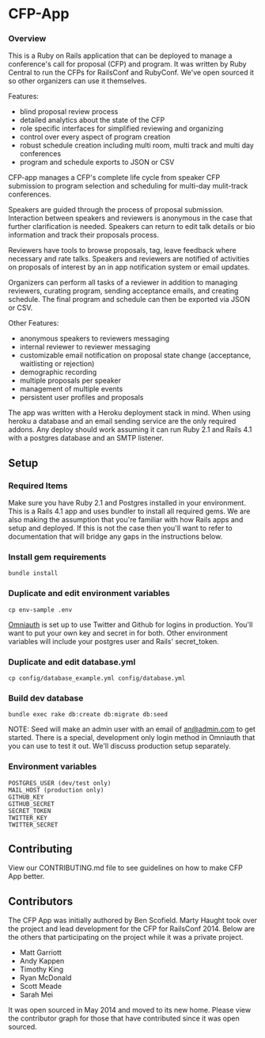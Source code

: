 # CFP-App

### Overview
This is a Ruby on Rails application that can be deployed to manage a conference's call for proposal (CFP) and program. It was written by Ruby Central to run the CFPs for RailsConf and RubyConf. We've open sourced it so other organizers can use it themselves.

Features:
  -  blind proposal review process
  -  detailed analytics about the state of the CFP
  -  role specific interfaces for simplified reviewing and organizing
  -  control over every aspect of program creation
  -  robust schedule creation including multi room, multi track and multi day conferences
  -  program and schedule exports to JSON or CSV

CFP-app manages a CFP's complete life cycle from speaker CFP submission to program selection and scheduling for multi-day mulit-track conferences.

Speakers are guided through the process of proposal submission. Interaction between speakers and reviewers is anonymous in the case that further clarification is needed. Speakers can return to edit talk details or bio information and track their proposals process.

Reviewers have tools to browse proposals, tag, leave feedback where necessary and rate talks. Speakers and reviewers are notified of activities on proposals of interest by an in app notification system or email updates.

Organizers can perform all tasks of a reviewer in addition to managing reviewers, curating program, sending acceptance emails, and creating schedule. The final program and schedule can then be exported via JSON or CSV.

Other Features:
  -  anonymous speakers to reviewers messaging
  -  internal reviewer to reviewer messaging
  -  customizable email notification on proposal state change (acceptance, waitlisting or rejection)
  -  demographic recording
  -  multiple proposals per speaker
  -  management of multiple events
  -  persistent user profiles and proposals


The app was written with a Heroku deployment stack in mind. When using heroku a database and an email sending service are the only required addons. Any deploy should work assuming it can run Ruby 2.1 and Rails 4.1 with a postgres database and an SMTP listener.

## Setup
### Required Items

Make sure you have Ruby 2.1 and Postgres installed in your environment. This is a Rails 4.1 app and uses bundler to install all required gems. We are also making the assumption that you're familiar with how Rails apps and setup and deployed. If this is not the case then you'll want to refer to documentation that will bridge any gaps in the instructions below.

### Install gem requirements

    bundle install

### Duplicate and edit environment variables

    cp env-sample .env

[Omniauth](http://intridea.github.io/omniauth/) is set up to use Twitter and Github for logins in production. You'll want to put your own key and secret in for both. Other environment variables will include your postgres user and Rails' secret_token.

### Duplicate and edit database.yml

    cp config/database_example.yml config/database.yml


### Build dev database

    bundle exec rake db:create db:migrate db:seed

NOTE: Seed will make an admin user with an email of an@admin.com to get started. There is a special, development only login method in Omniauth that you can use to test it out. We'll discuss production setup separately.

### Environment variables
    POSTGRES_USER (dev/test only)
    MAIL_HOST (production only)
    GITHUB_KEY
    GITHUB_SECRET
    SECRET_TOKEN
    TWITTER_KEY
    TWITTER_SECRET

## Contributing

View our CONTRIBUTING.md file to see guidelines on how to make CFP App better.

## Contributors

The CFP App was initially authored by Ben Scofield. Marty Haught took over the project and lead development for the CFP for RailsConf 2014. Below are the others that participating on the project while it was a private project.

-  Matt Garriott
-  Andy Kappen
-  Timothy King
-  Ryan McDonald
-  Scott Meade
-  Sarah Mei

It was open sourced in May 2014 and moved to its new home. Please view the contributor graph for those that have contributed since it was open sourced.
